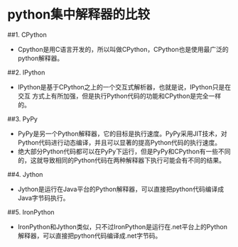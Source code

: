 # python集中解释器的比较

##1. CPython
* Cpython是用C语言开发的，所以叫做CPython，CPython也是使用最广泛的python解释器。

##2. IPython
* IPython是基于CPython之上的一个交互式解析器，也就是说，IPython只是在交互 方式上有所加强，但是执行Python代码的功能和CPython是完全一样的。

##3. PyPy
* PyPy是另一个Python解释器，它的目标是执行速度。PyPy采用JIT技术，对Python代码进行动态编译，并且可以显著的提高Python代码的执行速度。
* 绝大部分Python代码都可以在PyPy下运行，但是PyPy和CPython有一些不同的，这就导致相同的Python代码在两种解释器下执行可能会有不同的结果。

##4. Jython
* Jython是运行在Java平台的Python解释器，可以直接把python代码编译成Java字节码执行。

##5. IronPython
* IronPython和Jython类似，只不过IronPython是运行在.net平台上的Python解释器，可以直接把python代码编译成.net字节码。